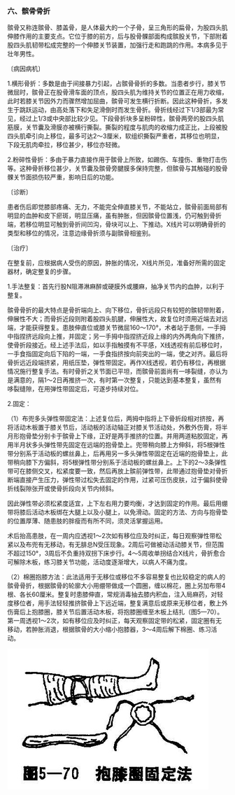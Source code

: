 ### 六、髌骨骨折

髌骨又称连髌骨、膝盖骨，是人体最大的一个子骨，呈三角形的扁骨，为股四头肌伸膝作用的主要支点。它位于膝的前方，后与股骨髁部面构成髌股关节，下部附着股四头肌韧带松成完整的一个伸膝关节装置，加强行走和跑跳的作用。本病多见于壮年男性。

〔病因病机〕

1.横形骨折：多数是由于间接暴力引起，占髌骨骨折的多数。当患者步行，膝关节微屈时，髌骨正在股骨滑车面的顶点，股四头肌为维持关节的位置正在用力收缩，此时若膝关节因外力而骤然增加屈曲，髌骨可发生横行折断。因此这种骨折，多发生于跳跃运动，由高处落下和失足滑倒时而发生骨折。骨折线经过下1/3部最为常见，经过上1/3或中央部比较少见。下段骨折块多呈粉碎性，髌骨两旁的股四头肌筋膜，关节囊及滑膜亦被横行撕裂。撕裂的程度与肌肉的收缩力成正比，上段被股四头肌牵引向上移位，最多可达2〜3厘米，软组织撕裂严重者，其移位也明显，下段无肌肉牵拉，移位甚少，移位亦轻微。

2.粉碎性骨折：多由于暴力直接作用于髌骨上所致，如踢伤、车撞伤、重物打击伤等。这种骨折移位甚少，关节囊及髌骨旁腱膜多保持完整，但髌骨与其触碰的股骨髁关节面损伤较严重，影响日后的功能。

〔诊断〕

患者伤后即觉膝部疼痛、无力，不能完全伸直膝关节，不能站立，髌骨前面局部有明显的血肿和皮下瘀斑，明显压痛，虽有肿胀，但因髌骨位置浅，仍可触到骨折端，若移位明显可触到骨折间凹沟，骨块可以上、下推动。X线片可以明确骨折的类型和移位的情况，注意边缘骨折须与副髌骨相鉴别。

〔治疗〕

在整复前，应根据病人受伤的原因，肿胀的情况，X线片所见，准备好所需的固定器材，确定整复的步骤。

1.手法整复：首先行股N阻滞淋麻醉或硬膜外或腰麻，抽净关节内的血肿，以利于整复。

髌骨骨折的最大特点是骨折端向上、向下移位，骨折远段只有较短的髌韧带附着，伸展性不大；而骨折近段则附着股四头肌腱，伸展性大，故复位时须用近端去对远端，才能获得整复。患肢伸直位或膝关节微屈160〜170°，术者站于患侧，一手拇中指捏挤远段向上推，并固定；另一手拇中指捏挤近段上缘的内外两角向下推挤，使骨折段接近。经上述手法后，如以手指触摸有不平感，X线透视有前后移位时，一手食指固定向后下陷的一端，一手食指挤按向前突出的一端，使之对齐。最后将骨折远近段端挤紧，用纸压垫，弹性带固定。再作X线透视，若仍有移位，再根据情况施行整复手法。有时骨折之关节面已平坦，而髌骨前面尚有一哆裂缝，亦认为是满意的，隔1〜2日再推挤一次，有时第一次整复，只能达到基本整复，虽然有哆裂缝隙，在用弹性带固定后，可遂步持续对位。

2.固定：

（1）布兜多头弹性带固定法：上述复位后，两拇中指将上下骨折段相对挤按，再将活动木板置于膝关节后，活动板的活动轴正对膝关节活动处，外敷外伤膏，将半月形抱骨垫分别卡于髌骨上下缘，正好是两手推挤的位置。并用两道粘胶固定，再用半月状多头弹性带先固定在远端的抱骨垫上。兜带稍向膝上方伸斜，将5根弹性带分别系于活动板的螺丝鼻上，后再用另一多头弹性带固定在近端的抱骨垫上，此带稍向膝下方偏斜，将5根弹性带分别系于活动板的螺丝鼻上。上下的2〜3条弹性带可在膝侧交叉，松紧度要一致，然后再放上髌前弹性带，此带通过抱骨垫对骨折断端直接产生压力，弹性带过松失去固定的作用，过紧可压伤皮肤，过于偏斜使骨折线裂隙张开或使骨折段向关节内倾斜。

因此弹性带必须松紧度适宜，上下左右用力要均衡，才达到固定的作用。最后用绷带将膝后活动木板绑在大腿上以及小腿上，以免滑动。固定的方法、方向与抱骨垫的位置厚薄、随患肢的胖瘦而有所不同，须灵活掌握运用。

术后抬高患肢，在一周内应透视1〜2次如有移位应及时纠正，每日观察弹性带松紧以及布兜有无移动，有无腓总N受压现象。2周后可做被动活动膝关节，但范围不超过150°，3周后不负重持双拐下床步行。4〜5周收单拐结合X线片，骨折愈合可解除木板，练习膝关节功能，活动度逐渐增大，以病人不痛为度。

（2）棉圈抱膝方法：此法适用于无移位或移位不多容易整复也比较稳定的病人的髌骨骨折，根据髌骨的轮廓大小用绷带做成一个圆圈，缠以棉花，圈上另加布带4根、各长60厘米。整复时患膝伸直，常规消毒抽去膝内积血，注入局麻药，对轻度移位者，用手法轻轻推挤髌骨上下远近端，整复满意后或原来无移位者，敷上外伤膏后上抱膝圈，膝关节后置活动木板，将抱膝圈缠至木板上结扎（图5—70）。第一周透视1～2次，如有移位应及时纠正，每天观察固定带的松紧，固定圈有无移动，若肿胀消退，根据髌骨的大小缩小抱膝器，3～4周后解下棉圈、练习活动。

![插图](./img/5-70.jpg)
